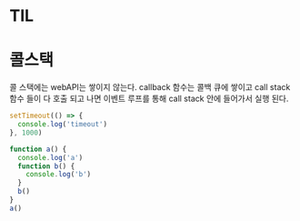 # TIL 

# 콜스택

콜 스택에는 webAPI는 쌓이지 않는다.
callback 함수는 콜백 큐에 쌓이고 call stack 함수 들이 다 호출 되고 나면
이벤트 루프를 통해 call stack 안에 들어가서 실행 된다.

```js
setTimeout(() => {
  console.log('timeout')
}, 1000)

function a() {
  console.log('a')
  function b() {
    console.log('b')
  }
  b()
}
a()
```

